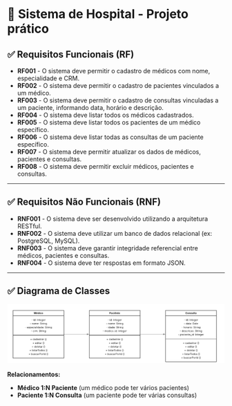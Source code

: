 # 🏥 Sistema de Hospital - Projeto prático

## ✅ Requisitos Funcionais (RF)

- **RF001** - O sistema deve permitir o cadastro de médicos com nome, especialidade e CRM.
- **RF002** - O sistema deve permitir o cadastro de pacientes vinculados a um médico.
- **RF003** - O sistema deve permitir o cadastro de consultas vinculadas a um paciente, informando data, horário e descrição.
- **RF004** - O sistema deve listar todos os médicos cadastrados.
- **RF005** - O sistema deve listar todos os pacientes de um médico específico.
- **RF006** - O sistema deve listar todas as consultas de um paciente específico.
- **RF007** - O sistema deve permitir atualizar os dados de médicos, pacientes e consultas.
- **RF008** - O sistema deve permitir excluir médicos, pacientes e consultas.

---

## ✅ Requisitos Não Funcionais (RNF)

- **RNF001** - O sistema deve ser desenvolvido utilizando a arquitetura RESTful.
- **RNF002** - O sistema deve utilizar um banco de dados relacional (ex: PostgreSQL, MySQL).
- **RNF003** - O sistema deve garantir integridade referencial entre médicos, pacientes e consultas.
- **RNF004** - O sistema deve ter respostas em formato JSON.

---

## ✅ Diagrama de Classes

![Texto alternativo](Classe%20UML.png)

**Relacionamentos:**

- **Médico 1:N Paciente** (um médico pode ter vários pacientes)
- **Paciente 1:N Consulta** (um paciente pode ter várias consultas)
